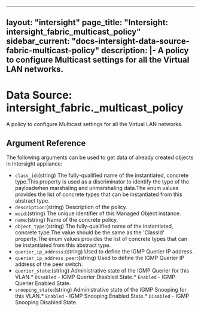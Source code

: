 
---
layout: "intersight"
page_title: "Intersight: intersight_fabric_multicast_policy"
sidebar_current: "docs-intersight-data-source-fabric-multicast-policy"
description: |-
A policy to configure Multicast settings for all the Virtual LAN networks.
---

# Data Source: intersight_fabric._multicast_policy
A policy to configure Multicast settings for all the Virtual LAN networks.
## Argument Reference
The following arguments can be used to get data of already created objects in Intersight appliance:
* `class_id`:(string) The fully-qualified name of the instantiated, concrete type.This property is used as a discriminator to identify the type of the payloadwhen marshaling and unmarshaling data.The enum values provides the list of concrete types that can be instantiated from this abstract type. 
* `description`:(string) Description of the policy. 
* `moid`:(string) The unique identifier of this Managed Object instance. 
* `name`:(string) Name of the concrete policy. 
* `object_type`:(string) The fully-qualified name of the instantiated, concrete type.The value should be the same as the 'ClassId' property.The enum values provides the list of concrete types that can be instantiated from this abstract type. 
* `querier_ip_address`:(string) Used to define the IGMP Querier IP address. 
* `querier_ip_address_peer`:(string) Used to define the IGMP Querier IP address of the peer switch. 
* `querier_state`:(string) Administrative state of the IGMP Querier for this VLAN.* `Disabled` - IGMP Querier Disabled State.* `Enabled` - IGMP Querier Enabled State. 
* `snooping_state`:(string) Administrative state of the IGMP Snooping for this VLAN.* `Enabled` - IGMP Snooping Enabled State.* `Disabled` - IGMP Snooping Disabled State. 
